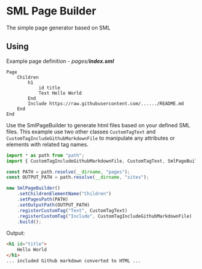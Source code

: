 # SML Page Builder

The simple page generator based on SML

## Using

Example page definition - *pages/**index.sml***
```
Page
    Children
        h1
            id title
            Text Hello World
        End
        Include https://raw.githubusercontent.com/....../README.md
    End
End
```

Use the SmlPageBuilder to generate html files based on your defined SML files. This example use two other classes `CustomTagText` and `CustomTagIncludeGithubMarkdownFile` to manipulate any attributes or elements with related tag names.
```js
import * as path from "path";
import { CustomTagIncludeGithubMarkdownFile, CustomTagText, SmlPageBuilder } from "@gelight/sml-page-builder";

const PATH = path.resolve(__dirname, "pages");
const OUTPUT_PATH = path.resolve(__dirname, "sites");

new SmlPageBuilder()
    .setChildrenElementName("Children")
    .setPagesPath(PATH)
    .setOutputPath(OUTPUT_PATH)
    .registerCustomTag("Text", CustomTagText)
    .registerCustomTag("Include", CustomTagIncludeGithubMarkdownFile)
    .build();
```
Output:
```html
<h1 id="title">
    Hello World
</h1>
... included Github markdown converted to HTML ...
```